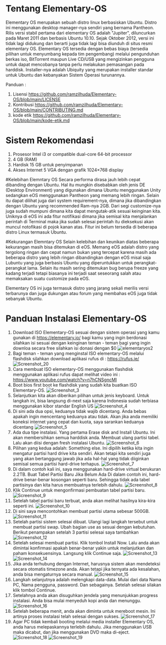 # Tentang Elementary-OS

Elementary OS merupakan sebuah distro linux berbasiskan Ubuntu. Distro ini menggunakan desktop manager-nya sendiri yang bernama Pantheon. Rilis versi stabil pertama dari elementary OS adalah "Jupiter", diluncurkan pada Maret 2011 dan berbasis Ubuntu 10.10. Sejak Oktober 2012, versi ini tidak lagi didukung dan berarti juga tidak lagi bisa diunduh di situs resmi elementary OS. 
Elementary OS tersedia dengan bebas biaya (tersedia pilihan untuk menyumbang kepada tim pengembang) melalui pengunduhan berkas iso, BitTorrent maupun Live CD/USB yang mengizinkan pengguna untuk dapat mencobanya tanpa perlu melakukan pemasangan pada harddisk. Installer-nya adalah Ubiquity yang merupakan installer standar untuk Ubuntu dan kebanyakan Sistem Operasi turunannya.

Panduan : 
1. Lisensi
https://github.com/ramzilhuda/Elementary-OS/blob/main/LICENSE
2. Kontribusi
https://github.com/ramzilhuda/Elementary-OS/blob/main/CONTRIBUTING.md
3. kode etik
https://github.com/ramzilhuda/Elementary-OS/blob/main/kode-etik.md

# Sistem Rekomendasi 
1. Prosesor Intel i3 or compatible dual-core 64-bit processor
2. 4 GB (RAM)
3. Hardisk 15 GB untuk penyimpanan
4. Akses Internet
5 VGA dengan grafik 1024×768 display

#Kelebihan Elemntary OS
Secara performa dirasa jauh lebih cepat dibanding dengan Ubuntu. Hal itu mungkin disebabkan oleh jenis DE (Desktop Environment) yang digunakan dimana Ubuntu menggunakan Unity sedangkan eOS menggunakan Pantheon yang memang lebih ringan. 
Selain itu dapat dilihat juga dari system requirement-nya, dimana jika dibandingkan dengan Ubuntu yang recommended Ram-nya 2GB. Dari segi customize-nya juga sudah mumpuni dimana kita dapat mengutak-atik sesuai keinginan kita.
Uniknya di eOS ini ada fitur notifikasi dimana jika semisal kita menjalankan perintah di Terminal maka jika sudah selesai perintah itu dieksekusi akan muncul notofikasi di pojok kanan atas. Fitur ini belum tersedia di beberapa distro Linux termasuk Ubuntu.

#Kekurangan Elemntary OS
Selain kelebihan dan keunikan diatas beberapa kekurangan masih bisa ditemukan di eOS. Memang eOS adalah distro yang tergolong ringan dan cepat namun bukan yang tercepat karena masih ada beberapa distro yang lebih ringan dibandingkan dengan eOS misal saja Lubuntu yang juga berbasis Ubuntu yang diperuntukkan untuk perangkat-perangkat lama. Selain itu masih sering ditemukan bug berupa freeze yang kadang terjadi tetapi biasanya ini terjadi saat seseorang salah atau memaksakan suatu customize pada eOS.

Elementary OS ini juga termasuk distro yang jarang sekali merilis versi terbarunya dan juga dukungan atau forum yang membahas eOS juga tidak sebanyak Ubuntu.

# Panduan Instalasi Elementary-OS
1. Download ISO Elementary-OS sesuai dengan sistem operasi yang kamu gunakan di https://elementary.io/ bagi kamu yang ingin berdonasi silahkan isi sesuai dengan keinginan teman - teman bagi yang ingin downloa secara free silahkan isi donasi dengan $0
![elementaryos2](https://user-images.githubusercontent.com/60292040/105368015-a66a3d80-5c33-11eb-968d-9ca2115f7af7.jpg)
2. Bagi teman - teman yang menginstal ISO elementary-OS melalui flashdisk silahkan download aplikasi rufus di : https://rufus.ie/
![Screenshot_20](https://user-images.githubusercontent.com/60292040/105372882-a882cb00-5c38-11eb-925f-5301d3388599.jpg)
3. Cara membuat ISO elementary-OS menggunakan flashdisk menggunakan aplikasi rufus dapat melihat video ini : https://www.youtube.com/watch?v=n7hCNSgncMI
4. Boot bios first boot ke flashdisk yang sudah kita buatkan ISO Elementary-OS.
![Screenshot_3](https://user-images.githubusercontent.com/60292040/105370866-9c960980-5c36-11eb-85b9-7d319e156415.jpg)
5. Selanjutkan kita akan diberikan pilihan untuk jenis keyboard. Untuk langkah ini, bisa langsung di-next saja karena Indonesia sudah terbiasa menggunakan kibor standar English US
![Screenshot_4](https://user-images.githubusercontent.com/60292040/105371566-4f666780-5c37-11eb-8d9c-289480ce54b8.jpg)
6. Di sini ada dua opsi, keduanya tidak wajib dicentang. Anda bebas apakah ingin mencentang keduanya atau tidak. Akan jika anda memiliki koneksi internet yang cepat dan kuota, saya sarankan keduanya dicentang
![Screenshot_5](https://user-images.githubusercontent.com/60292040/105371397-2ba32180-5c37-11eb-90f1-c787732f518b.jpg)
7. Ada dua tipe instalasi. Yang pertama Erase disk and Install Ubuntu. Ini akan membersihkan semua harddisk anda. Membuat ulang partisi tabel. Lalu akan diisi dengan fresh instalasi Ubuntu.
![Screenshot_6](https://user-images.githubusercontent.com/60292040/105371401-2cd44e80-5c37-11eb-8733-e4d02dde7303.jpg)
8. Pilihan yang kedua adalah: Something else. Ini dipilih ketika kita ingin mengatur partisi hard drive kita sendiri. Akan tetapi kita sendiri juga yang akan bertanggung jawab jika ada hal-hal yang tidak diiginkan semisal semua partisi hard-drive terhapus.
![Screenshot_7](https://user-images.githubusercontent.com/60292040/105371403-2d6ce500-5c37-11eb-84df-965e7adca8c0.jpg)
9. Di dalam contoh kali ini, saya menggunakan hard-drive virtual berukuran 2.2TB.
Buat Tabel Partisi Baru Jika Belum Ada
Di dalam contoh ini, hard-drive benar-benar kosongan seperti baru. Sehingga tidak ada tabel partisinya dan kita harus membuatnya terlebih dahulu.
![Screenshot_8](https://user-images.githubusercontent.com/60292040/105371406-2e057b80-5c37-11eb-8200-a7d0ebeb1355.jpg)
10. Klik Continue untuk mengonfirmasi pembuatan tabel partisi baru.
![Screenshot_9](https://user-images.githubusercontent.com/60292040/105371410-2e9e1200-5c37-11eb-8691-793e29aa34c4.jpg)
11. Setelah tabel partisi baru terbuat, anda akan melihat hasilnya kira-kira seperti ini.
![Screenshot_10](https://user-images.githubusercontent.com/60292040/105371413-2f36a880-5c37-11eb-91fb-a194461ee6c4.jpg)
12. Di sini saya mencontohkan membuat partisi utama sebesar 500GB.
![Screenshot_11](https://user-images.githubusercontent.com/60292040/105371415-2fcf3f00-5c37-11eb-8824-041766f5bbdb.jpg)
13. Setelah partisi sistem selesai dibuat. Ulangi lagi langkah tersebut untuk membuat partisi swap. Ubah bagian use as sesuai dengan kebutuhan.
Berikut penampakan setelah 3 partisi selesai saya tambahkan
![Screenshot_12](https://user-images.githubusercontent.com/60292040/105371417-2fcf3f00-5c37-11eb-816d-69cbfa19b08a.jpg)
14. Setelah selesai membuat partisi. Klik tombol Install Now. Lalu anda akan dimintai konfirmasi apakah benar-benar yakin untuk melanjutkan dan paham konsekuensinya. Langsung klik Continue saja.
![Screenshot_13](https://user-images.githubusercontent.com/60292040/105371419-3067d580-5c37-11eb-8d18-b25521206963.jpg)
![Screenshot_14](https://user-images.githubusercontent.com/60292040/105371420-31006c00-5c37-11eb-9562-828ca924cc44.jpg)
15. Jika anda terhubung dengan Internet, harusnya sistem akan mendeteksi secara otomatis timezone anda. Akan tetapi jika ternyata ada kesalahan, anda bisa mengaturnya secara manual.
![Screenshot_15](https://user-images.githubusercontent.com/60292040/105371422-31990280-5c37-11eb-9d1b-df859f2abd02.jpg)
16. Langkah selanjutnya adalah melengkapi data-data. Mulai dari data Nama PC, Nama pengguna, password. Dan sebagainya. Setelah selesai silakan klik tombol Continue.
17. Setelahnya anda akan disuguhkan jendela yang menunjukkan progress instalasi. Anda bisa mulai menyeduh kopi anda dan menunggu.
![Screenshot_16](https://user-images.githubusercontent.com/60292040/105371429-32319900-5c37-11eb-8d52-f71542c0c86c.jpg)
18. Setelah beberapa menit, anda akan diminta untuk mereboot mesin. Ini artinya proses instalasi telah selesai dengan sukses.
![Screenshot_17](https://user-images.githubusercontent.com/60292040/105371432-32ca2f80-5c37-11eb-88a9-285316472de4.jpg)
19. Agar PC tidak kembali booting melalui media installer Elementary OS, anda harus melepaskannya terlebih dahulu. Jika menggunakan USB maka dicabut, dan jika menggunakan DVD maka di-eject.
![Screenshot_18](https://user-images.githubusercontent.com/60292040/105371435-32ca2f80-5c37-11eb-9f9b-ee800cb6e91d.jpg)
![Screenshot_19](https://user-images.githubusercontent.com/60292040/105371437-3362c600-5c37-11eb-802d-b627db5384c1.jpg)

#


